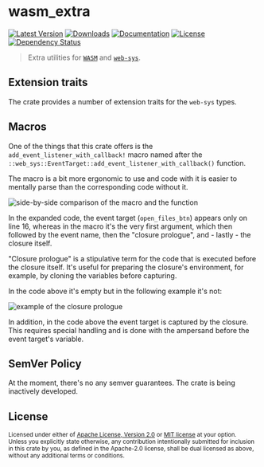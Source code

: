 # wasm_extra

[![Latest Version](https://img.shields.io/crates/v/wasm_extra.svg)][`wasm_extra`]
[![Downloads](https://img.shields.io/crates/d/wasm_extra.svg)][`wasm_extra`]
[![Documentation](https://docs.rs/wasm_extra/badge.svg)][`wasm_extra`/docs]
[![License](https://img.shields.io/crates/l/wasm_extra.svg)][`wasm_extra`/license]
[![Dependency Status](https://deps.rs/repo/github/JohnScience/wasm_extra/status.svg)][`wasm_extra`/dep_status]

> Extra utilities for [`WASM`] and [`web-sys`].

## Extension traits

The crate provides a number of extension traits for the `web-sys` types.

## Macros

One of the things that this crate offers is the `add_event_listener_with_callback!`
macro named after the `::web_sys::EventTarget::add_event_listener_with_callback()`
function.

The macro is a bit more ergonomic to use and code with it is easier to mentally
parse than the corresponding code without it.

![side-by-side comparison of the macro and the function](https://i.imgur.com/YQ8QkYf.png)

In the expanded code, the event target (`open_files_btn`) appears only on line
16, whereas in the macro it's the very first argument, which then followed by
the event name, then the "closure prologue", and - lastly - the closure itself.

"Closure prologue" is a stipulative term for the code that is executed before
the closure itself. It's useful for preparing the closure's environment, for
example, by cloning the variables before capturing.

In the code above it's empty but in the following example it's not:

![example of the closure prologue](https://i.imgur.com/K3DK2vn.png)

In addition, in the code above the event target is captured by the closure.
This requires special handling and is done with the ampersand before the event
target's variable.

## SemVer Policy

At the moment, there's no any semver guarantees. The crate is being inactively developed.

## License

<sup>
Licensed under either of <a href="LICENSE-APACHE">Apache License, Version
2.0</a> or <a href="LICENSE-MIT">MIT license</a> at your option.
</sup>

<br>

<sub>
Unless you explicitly state otherwise, any contribution intentionally submitted
for inclusion in this crate by you, as defined in the Apache-2.0 license, shall
be dual licensed as above, without any additional terms or conditions.
</sub>

[`wasm_extra`]: https://crates.io/crates/wasm_extra
[`wasm_extra`/docs]: https://docs.rs/wasm_extra
[`wasm_extra`/license]: https://github.com/JohnScience/wasm_extra#license
[`wasm_extra`/dep_status]: https://deps.rs/repo/github/JohnScience/wasm_extra
[`WASM`]: https://webassembly.org/
[`web-sys`]: https://rustwasm.github.io/wasm-bindgen/api/web_sys/
